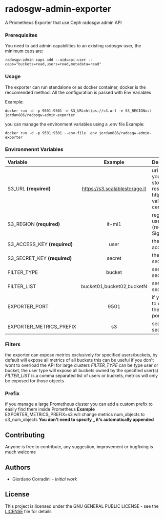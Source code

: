 # radosgw-admin-exporter
A Prometheus Exporter that use Ceph radosgw admin API

### Prerequisites

You need to add admin capabilities to an existing radosgw user, the minimum caps are:

```
radosgw-admin caps add --uid=api-user --caps="buckets=read,users=read,metadata=read"
```

### Usage

The exporter can run standalone or as docker container, docker is the reccomended method.
All the configuration is passed with Env Variables

Example:
```
docker run -d -p 9501:9501 -e S3_URL=https://s3.url -e S3_REGION=it jordan886/radosgw-admin-exporter
```

you can manage the environment variables using a .env file
Example:
```
docker run -d -p 9501:9501 --env-file .env jordan886/radosgw-admin-exporter
```


### Environmennt Variables ###

| Variable                      | Example                          | Description  |	
| :-----------------------------|:--------------------------------:|:-------------|
| S3_URL **(required)** 	      |	https://s3.scalablestorage.it    | url where your s3 storage reside (only https with a valid certificate) |
| S3_REGION **(required)** 	    |	it-mi1                           | region of user (required for SignatureV4) |
| S3_ACCESS_KEY **(required)** 	|	user                             | the user access key |
| S3_SECRET_KEY **(required)**  | secret                           |  the user secret key |
| FILTER_TYPE                   |	bucket                           | see filters section |
| FILTER_LIST	                  |	bucket01,bucket02,bucketN        | see filters section |
| EXPORTER_PORT 	              |	9501                             | if you need to override the default port |
| EXPORTER_METRICS_PREFIX  	    |	s3                               | see prefix section |

### Filters

the exporter can expose metrics exclusively for specified users/buckets, by default will expose all metrics of all buckets
this can be useful if you don't wont to overload the API for large clusters
*FILTER_TYPE* can be type user or bucket, the user type will expose all buckets owned by the specified user(s)
*FILTER_LIST* is a comma separated list of users or buckets, metrics will only be exposed for those objects

### Prefix
if you manage a large Prometheus cluster you can add a custom prefix to easily find them inside Prometheus
**Example** 
EXPORTER_METRICS_PREFIX=s3 will change metrics num_objects to s3_num_objects
**You don't need to specify _ it's automatically appended**

## Contributing

Anyone is free to contribute, any suggestion, improvement or bugfixing is much welcome

## Authors

* Giordano Corradini - *Initial work*


## License

This project is licensed under the GNU GENERAL PUBLIC LICENSE - see the [LICENSE](LICENSE) file for details